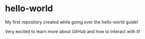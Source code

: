 # hello-world
My first repository created while going over the hello-world guide!

Very excited to learn more about GitHub and how to interact with it! 
